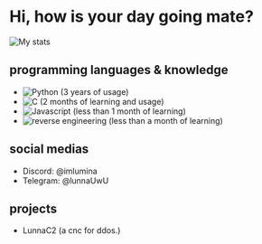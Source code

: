 # Hi, how is your day going mate?
![My stats](https://github-stats-alpha.vercel.app/api/?username=Pay2win-i686&cc=000000&tc=7759b5&ic=9c6bff&bc=402773)
## programming languages ​​& knowledge
- ![Python](https://img.shields.io/badge/PYTHON-1a1a1a?style=for-the-badge&logo=python&logoColor=a436ff) (3 years of usage)
- ![C](https://img.shields.io/badge/C-1a1a1a?style=for-the-badge&logo=C&logoColor=a436ff) (2 months of learning and usage)
- ![Javascript](https://img.shields.io/badge/Javascript-1a1a1a?style=for-the-badge&logo=javascript&logoColor=a436ff) (less than 1 month of learning)
- ![reverse engineering](https://img.shields.io/badge/RE-1a1a1a?style=for-the-badge&logo=malware&logoColor=a436ff) (less than a month of learning)
## social medias
- Discord: @imlumina
- Telegram: @lunnaUwU
## projects
- LunnaC2 (a cnc for ddos.)
